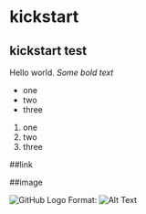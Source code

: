 # kickstart
## kickstart test

Hello world. *Some bold text*

- one
- two
- three

1. one
2. two
3. three

##link

##image

![GitHub Logo](/images/logo.png)
Format: ![Alt Text](url)
